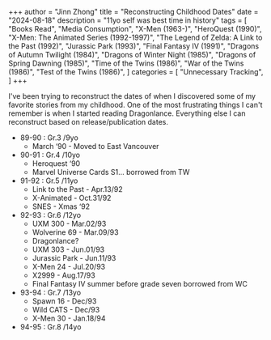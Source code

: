 +++ 
author = "Jinn Zhong" 
title = "Reconstructing Childhood Dates" 
date = "2024-08-18" 
description = "11yo self was best time in history"
tags = [
    "Books Read",
    "Media Consumption",
    "X-Men (1963-)",
    "HeroQuest (1990)",
    "X-Men: The Animated Series (1992-1997)",
    "The Legend of Zelda: A Link to the Past (1992)",
    "Jurassic Park (1993)",
    "Final Fantasy IV (1991)",
    "Dragons of Autumn Twilight (1984)",
    "Dragons of Winter Night (1985)",
    "Dragons of Spring Dawning (1985)",
    "Time of the Twins (1986)",
    "War of the Twins (1986)",
    "Test of the Twins (1986)",
]
categories = [
    "Unnecessary Tracking",
]
+++

I've been trying to reconstruct the dates of when I discovered some of my favorite stories from my childhood. One of the most frustrating things I can't remember is when I started reading Dragonlance. Everything else I can reconstruct based on release/publication dates.

* 89-90 : Gr.3 /9yo
    * March ‘90 - Moved to East Vancouver
* 90-91 : Gr.4 /10yo
    * Heroquest ‘90
    * Marvel Universe Cards S1... borrowed from TW
* 91-92 : Gr.5 /11yo
    * Link to the Past - Apr.13/92
    * X-Animated - Oct.31/92
    * SNES - Xmas ‘92
* 92-93 : Gr.6 /12yo
    * UXM 300 - Mar.02/93
    * Wolverine 69 - Mar.09/93
    * Dragonlance?
    * UXM 303 - Jun.01/93
    * Jurassic Park - Jun.11/93
    * X-Men 24 - Jul.20/93
    * X2999 - Aug.17/93
    * Final Fantasy IV summer before grade seven borrowed from WC
* 93-94 : Gr.7 /13yo
    * Spawn 16 - Dec/93
    * Wild CATS - Dec/93
    * X-Men 30 - Jan.18/94
* 94-95 : Gr.8 /14yo
